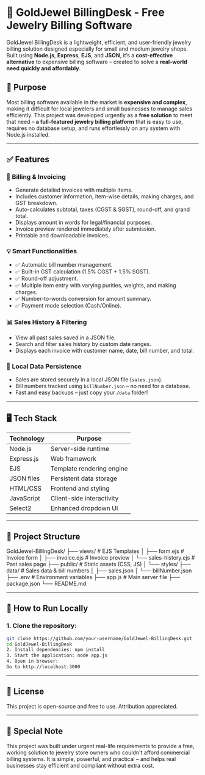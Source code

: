 # 💎 GoldJewel BillingDesk - Free Jewelry Billing Software

GoldJewel BillingDesk is a lightweight, efficient, and user-friendly jewelry billing solution designed especially for small and medium jewelry shops. Built using **Node.js**, **Express**, **EJS**, and **JSON**, it’s a **cost-effective alternative** to expensive billing software – created to solve a **real-world need quickly and affordably**.

## 🔧 Purpose

Most billing software available in the market is **expensive and complex**, making it difficult for local jewelers and small businesses to manage sales efficiently. This project was developed urgently as a **free solution** to meet that need – **a full-featured jewelry billing platform** that is easy to use, requires no database setup, and runs effortlessly on any system with Node.js installed.

---

## ✅ Features

### 🧾 Billing & Invoicing
- Generate detailed invoices with multiple items.
- Includes customer information, item-wise details, making charges, and GST breakdown.
- Auto-calculates subtotal, taxes (CGST & SGST), round-off, and grand total.
- Displays amount in words for legal/financial purposes.
- Invoice preview rendered immediately after submission.
- Printable and downloadable invoices.

### 💡 Smart Functionalities
- ✅ Automatic bill number management.
- ✅ Built-in GST calculation (1.5% CGST + 1.5% SGST).
- ✅ Round-off adjustment.
- ✅ Multiple item entry with varying purities, weights, and making charges.
- ✅ Number-to-words conversion for amount summary.
- ✅ Payment mode selection (Cash/Online).

### 📊 Sales History & Filtering
- View all past sales saved in a JSON file.
- Search and filter sales history by custom date ranges.
- Displays each invoice with customer name, date, bill number, and total.

### 💾 Local Data Persistence
- Sales are stored securely in a local JSON file (`sales.json`).
- Bill numbers tracked using `billNumber.json` – no need for a database.
- Fast and easy backups – just copy your `/data` folder!

---

## 🖥️ Tech Stack

| Technology   | Purpose                      |
|--------------|------------------------------|
| Node.js      | Server-side runtime          |
| Express.js   | Web framework                |
| EJS          | Template rendering engine    |
| JSON files   | Persistent data storage      |
| HTML/CSS     | Frontend and styling         |
| JavaScript   | Client-side interactivity    |
| Select2      | Enhanced dropdown UI         |

---

## 📂 Project Structure

GoldJewel-BillingDesk/
├── views/ # EJS Templates
│ ├── form.ejs # Invoice form
│ ├── invoice.ejs # Invoice preview
│ └── sales-history.ejs # Past sales page
├── public/ # Static assets (CSS, JS)
│ └── styles/
├── data/ # Sales data & bill numbers
│ ├── sales.json
│ └── billNumber.json
├── .env # Environment variables
├── app.js # Main server file
├── package.json
└── README.md


---

## 🚀 How to Run Locally

### 1. Clone the repository:
```bash
git clone https://github.com/your-username/GoldJewel-BillingDesk.git
cd GoldJewel-BillingDesk
2. Install dependencies: npm install
3. Start the application: node app.js
4. Open in browser:
Go to http://localhost:3000
```
---

## 📃 License
This project is open-source and free to use. Attribution appreciated.

---

## 🙏 Special Note
This project was built under urgent real-life requirements to provide a free, working solution to jewelry store owners who couldn't afford commercial billing systems. It is simple, powerful, and practical – and helps real businesses stay efficient and compliant without extra cost.